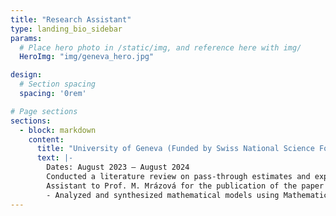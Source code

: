 ```yaml
---
title: "Research Assistant"
type: landing_bio_sidebar
params:
  # Place hero photo in /static/img, and reference here with img/
  HeroImg: "img/geneva_hero.jpg"

design:
  # Section spacing
  spacing: '0rem'

# Page sections
sections:
  - block: markdown
    content:
      title: "University of Geneva (Funded by Swiss National Science Foundation)"
      text: |-
        Dates: August 2023 – August 2024  
        Conducted a literature review on pass‑through estimates and explored structural modeling for welfare analysis.  
        Assistant to Prof. M. Mrázová for the publication of the paper ”Trade Agreements when profits matter”:  
        - Analyzed and synthesized mathematical models using Mathematica and Python to ensure research accuracy.  
---
```

